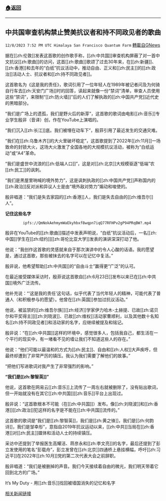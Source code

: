 ###  [:house:返回](README.md)
---


## 中共国审查机构禁止赞美抗议者和持不同政见者的歌曲
`12/8/2023 7:52 PM UTC Himalaya San Francisco Quantum Farm` [轉載自GNews](https://gnews.org/articles/2087795)


据在[[zh:伦敦]]发表这首歌的创作歌手称，[[zh:中共国]]审查机构屏蔽了对一首中文抗议[[zh:歌曲]]的访问，这首[[zh:歌曲]]歌颂了过去30年来，在[[zh:新疆]]、[[zh:香港]]和去年的“白纸”抗议活动中，推动自由、正义和[[zh:民主]]的[[zh:政治]]活动人士、抗议者和[[zh:持不同政见者]]。

这首歌名为《这是我的责任》，歌词引用了一位年轻人在1989年被记者问及为何骑自行车去[[zh:天安门广场]]时的回答，读起来就像一份“禁词”清单，审查人员使用这些“禁词”，来限制“[[zh:防火墙]]”后的人们了解执政的[[zh:中国共产党]]近代史的黑暗部分。

“我们是广场上的遗孤，我们是野火后的新芽”，这首歌的歌词由电影[[zh:音乐]]专业学生殷非（音译）创，作在YouTube上演唱的。

“我们沉入[[zh:长江]]底。我们被埋在动车下”，殷菲引用了最近发生的交通灾难。

“我们在[[zh:乌鲁木齐]]的大火里破坏稳定”，这首歌提到了2022年[[zh:11月]]一场致命的封锁大火，这场大火激发了全国各地的大规模抗议活动，被称为“白纸运动”或“A4”革命。

“我们是盛世中流浪的[[zh:低端人口]]”，这是对[[zh:北京]]大规模驱逐“低端”农[[zh:民工]]的讽刺。

“我们是黑屋里呐喊的境外势力”，这是讽刺执政的[[zh:中国共产党]]声称国内的[[zh:政治]]反对派和异议人士是由“境外敌对势力”煽动和唆使的。

殷非唱道：“我们是失去家园的[[zh:香港]]人，我们是失去自由的[[zh:维吾尔]]人”。

**记住这些名字**

            ipfs://QmNokAehmymWaEkyhbxf8wqpn7iqQ77RFHPv2gP94PRqBW?.mp4

殷非在YouTube的[[zh:歌曲]]描述中发表声明说，“白纸”抗议活动后，一名[[zh:中国]]学生在[[zh:纽约]][[zh:哥伦比亚大学]]发表的演讲深深打动了他。

他说：“我创作这首歌的灵感就来自于那次演讲中的令人心酸的话语。我的愿望是，通过这首歌，那些被抹去的名字可以在记忆中复活。”

殷非说，他希望帮助[[zh:中共国]]的“自由斗士”赢得更“广泛”的认可。

在最近接受媒体采访时，殷菲说这首歌自[[zh:6月23日]]发布以来已在[[zh:中共国]]境外广泛流传。

他补充说：“‘这是我的责任’这句话，似乎代表了当代年轻人的精神，可能代表了普通人（和积极参与的愿望）。他曾在[[zh:英国]]参加过抗议活动。”

他说，被监禁的[[zh:维吾尔族]][[zh:经济]]学家伊力哈木-土赫提、已故[[zh:诺贝尔和平奖得主]][[zh:刘晓波]]、已故[[zh:维权]]活动家曹顺利，以及其他数十名知名[[zh:持不同政见者]]和活动家的名字，应继续被提及和铭记。

殷非说：“在[[zh:中共国]]这样的环境中，感觉很多人，包括我自己，都生活在一个平行的现实中，有一堵看不见的墙让我们不知道这些人的存在。”

他说：“他们可能以最温和的方式为[[zh:民主]]、自由和[[zh:人权]]大声疾呼，但最终却遭到了非常严厉的镇压。我认为我们需要了解他们的故事。”

“把他们写进歌词对我产生了非常强烈的影响。”

**“我们是[[zh:黎智英]]”**

他说，这首歌在网易云[[zh:音乐]]上流传了一周左右就被删除了，没有贴出歌词，但一开始就没有在其它[[zh:中共国]][[zh:音乐]]平台上出现过。

殷非说：“这首歌根本不可能（在[[zh:中共国]]）发布。像[[zh:刘晓波]]和[[zh:香港]][[zh:政治]]犯这样的名字是不能在[[zh:中共国]]流传的。”

这首歌的歌词是“我们是[[zh:黎智英]]，我们是[[zh:黄之锋]]，我们是[[zh:何韵诗]]，我们是邹幸彤”，意指自2019年抗议运动以来，[[zh:中共]]当局在[[zh:香港]]对[[zh:民主]]媒体和活动人士的持续镇压。

采访中还提到了举报医生高耀洁、蒋彦永和[[zh:李文亮]]的名字，最后还提到了彭立发使用的笔名“彭载舟”，彭立发曾在[[zh:北京]]四通桥上悬挂横幅，呼吁[[zh:习近平]]在2022年[[zh:10月]]党的第二次代表大会之前辞职。

殷非唱道：“我们是被删掉的声音。我们今天接续着自由的微光，我们明天带着它回到北方的广场。”

It’s My Duty - 用[[zh:音乐]]找回被墙国消失的记忆和名字

[相关新闻链接](https://www.rfa.org/english/news/china/china-protest-anthem-12072023154244.html)
